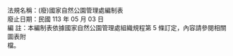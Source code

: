 法規名稱：(廢)國家自然公園管理處編制表  
廢止日期：民國 113 年 05 月 03 日  
編 註：本編制表依據國家自然公園管理處組織規程第 5 條訂定，內容請參閱相關圖表附  
檔。  


